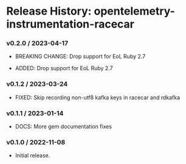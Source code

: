 # Release History: opentelemetry-instrumentation-racecar

### v0.2.0 / 2023-04-17

* BREAKING CHANGE: Drop support for EoL Ruby 2.7 

* ADDED: Drop support for EoL Ruby 2.7 

### v0.1.2 / 2023-03-24

* FIXED: Skip recording non-utf8 kafka keys in racecar and rdkafka

### v0.1.1 / 2023-01-14

* DOCS: More gem documentation fixes 

### v0.1.0 / 2022-11-08

* Initial release.
